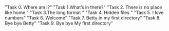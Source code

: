  "Task 0. Where am I?"
 "Task 1.What’s in there?"
 "Task 2. There is no place like home "
 "Task 3.The long format "
 "Task 4. Hidden files "
 "Task 5. I love numbers"
 "Task 6. Welcome"
 "Task 7. Betty in my first directory"
 "Task 8. Bye bye Betty"
 "Task 9. Bye bye My first directory"
